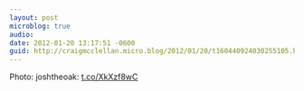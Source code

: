 ```yaml
---
layout: post
microblog: true
audio: 
date: 2012-01-20 13:17:51 -0600
guid: http://craigmcclellan.micro.blog/2012/01/20/t160440924030255105.html
---
```

Photo: joshtheoak: [t.co/XkXzf8wC](http://t.co/XkXzf8wC)
